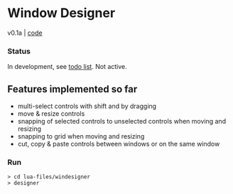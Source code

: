 # Window Designer

v0.1a | [code](http://code.google.com/p/lua-files/source/browse/#hg%2Fwindesigner)

### Status

In development, see [todo list](http://code.google.com/p/lua-files/source/browse/windesigner/TODO.txt). Not active.

## Features implemented so far
  * multi-select controls with shift and by dragging
  * move & resize controls
  * snapping of selected controls to unselected controls when moving and resizing
  * snapping to grid when moving and resizing
  * cut, copy & paste controls between windows or on the same window

### Run

	> cd lua-files/windesigner
	> designer
